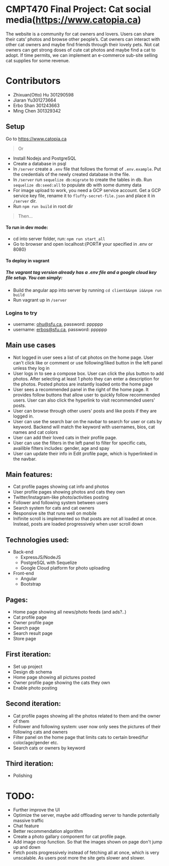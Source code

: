 # CMPT470 Final Project: Cat social media(https://www.catopia.ca)
The website is a community for cat owners and lovers. Users can share their cats’ photos and browse other people’s. Cat owners can interact with other cat owners and maybe find friends through their lovely pets. Not cat owners can get strong doses of cute cat photos and maybe find a cat to adopt. If time permits, we can implement an e-commerce sub-site selling cat supplies for some revenue.

# Contributors
- Zhixuan(Otto) Hu 301290598
- Jiaran Yu301273664 
- Erbo Shan 301243663
- Ming Chen 301329342

## Setup
Go to https://www.catopia.ca 
> Or
- Install Nodejs and PostgreSQL
- Create a database in psql
- In `/server` create a `.env` file that follows the format of `.env.example`. Put the credentials of the newly created database in the file.
- In `/server` run `sequelize db:migrate` to create the tables in db. Run `sequelize db:seed:all` to populate db with some dummy data
- For image upload to work, you need a GCP service account. Get a GCP service key file, rename it to `fluffy-secret-file.json` and place it in `/server` dir. 
- Run ``` npm run build ``` in root dir
> Then...
#### To run in dev mode:
- cd into server folder, run:
``` npm run start_all ```
- Go to browser and open localhost:{PORT# your specified in .env or 8080}

#### To deploy in vagrant 
##### The vagrant tag version already has a .env file and a google cloud key file setup. You can simply: 
- Build the angular app into server by running ``` cd client&&npm i&&npm run build ```
- Run vagrant up in `/server`

### Logins to try
- username: ohu@sfu.ca, password: pppppp
- username: erbos@sfu.ca, password: pppppp

## Main use cases
- Not logged in user sees a list of cat photos on the home page. User can't click like or comment or use following/liked button in the left panel unless they log in
- User logs in to see a compose box. User can click the plus button to add photos. After selecting at least 1 photo they can enter a description for the photos. Posted photos are instantly loaded onto the home page
- User sees a recommended panel in the right of the home page. It provides follow buttons that allow user to quickly follow recommended users. User can also click the hyperlink to visit recommended users' posts.
- User can browse through other users' posts and like posts if they are logged in.
- User can use the search bar on the navbar to search for user or cats by keyword. Backend will match the keyword with usernames, bios, cat names and cat colors
- User can add their loved cats in their profile page.
- User can use the filters in the left panel to filter for specific cats, availible filters includes: gender, age and spay
- User can update their info in Edit profile page, which is hyperlinked in the navbar.

## Main features:
- Cat profile pages showing cat info and photos
- User profile pages showing photos and cats they own
- Twitter/Instagram-like photo/activities posting
- Follower and following system between users
- Search system for cats and cat owners
- Responsive site that runs well on mobile
- Inifinite scroll is implemented so that posts are not all loaded at once. Instead, posts are loaded progressively when user scroll down


## Technologies used:
- Back-end
  - ExpressJS/NodeJS
  - PostgreSQL with Sequelize
  - Google Cloud platform for photo uploading
- Front-end
  - Angular
  - Bootstrap
  
## Pages:
- Home page showing all news/photo feeds (and ads?..)
- Cat profile page
- Owner profile page
- Search page
- Search result page
- Store page
## First iteration:
- Set up project
- Design db schema
- Home page showing all pictures posted
- Owner profile page showing the cats they own
- Enable photo posting
## Second iteration:
- Cat profile pages showing all the photos related to them and the owner of them
- Follower and following system: user now only sees the pictures of their following cats and owners
- Filter panel on the home page that limits cats to certain breed/fur color/age/gender etc. 
- Search cats or owners by keyword
## Third iteration:
- Polishing

# TODO:
- Further improve the UI
- Optimize the server, maybe add offloading server to handle potentially massive traffic
- Chat feature
- Better recommendation algorithm
- Create a photo gallary component for cat profile page.
- Add image crop function. So that the images shown on page don't jump up and down
- Fetch posts progressively instead of fetching all at once, which is very unscalable. As users post more the site gets slower and slower.